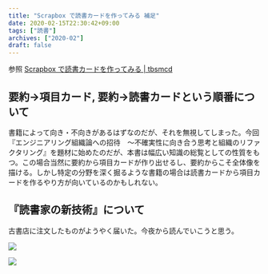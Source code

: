 ```yaml
---
title: "Scrapbox で読書カードを作ってみる 補足"
date: 2020-02-15T22:30:42+09:00
tags: ["読書"]
archives: ["2020-02"]
draft: false
---
```


参照 [Scrapbox で読書カードを作ってみる | tbsmcd](/post/reading_card/)

## 要約→項目カード, 要約→読書カードという順番について

書籍によって向き・不向きがあるはずなのだが、それを無視してしまった。今回『エンジニアリング組織論への招待　～不確実性に向き合う思考と組織のリファクタリング』を題材に始めたのだが、本書は幅広い知識の総覧としての性質をもつ。この場合当然に要約から項目カードが作り出せるし、要約からこそ全体像を描ける。しかし特定の分野を深く掘るような書籍の場合は読書カードから項目カードを作るやり方が向いているのかもしれない。

## 『読書家の新技術』について

古書店に注文したものがようやく届いた。今夜から読んでいこうと思う。

<a href="https://www.amazon.co.jp/%E8%AA%AD%E6%9B%B8%E5%AE%B6%E3%81%AE%E6%96%B0%E6%8A%80%E8%A1%93-%E6%9C%9D%E6%97%A5%E6%96%87%E5%BA%AB-%E5%91%89-%E6%99%BA%E8%8B%B1/dp/4022604697/ref=as_li_ss_il?ie=UTF8&linkCode=li2&tag=tbsmcd-22&linkId=785b1d95aae5a9461ac75a8c99b837cb&language=ja_JP" target="_blank"><img border="0" src="//ws-fe.amazon-adsystem.com/widgets/q?_encoding=UTF8&ASIN=4022604697&Format=_SL160_&ID=AsinImage&MarketPlace=JP&ServiceVersion=20070822&WS=1&tag=tbsmcd-22&language=ja_JP" ></a><img src="https://ir-jp.amazon-adsystem.com/e/ir?t=tbsmcd-22&language=ja_JP&l=li2&o=9&a=4022604697" width="1" height="1" border="0" alt="" style="border:none !important; margin:0px !important;" />

<a href="https://www.amazon.co.jp/%E3%82%A8%E3%83%B3%E3%82%B8%E3%83%8B%E3%82%A2%E3%83%AA%E3%83%B3%E3%82%B0%E7%B5%84%E7%B9%94%E8%AB%96%E3%81%B8%E3%81%AE%E6%8B%9B%E5%BE%85-%E4%B8%8D%E7%A2%BA%E5%AE%9F%E6%80%A7%E3%81%AB%E5%90%91%E3%81%8D%E5%90%88%E3%81%86%E6%80%9D%E8%80%83%E3%81%A8%E7%B5%84%E7%B9%94%E3%81%AE%E3%83%AA%E3%83%95%E3%82%A1%E3%82%AF%E3%82%BF%E3%83%AA%E3%83%B3%E3%82%B0-%E5%BA%83%E6%9C%A8-%E5%A4%A7%E5%9C%B0/dp/4774196053/ref=as_li_ss_il?__mk_ja_JP=%E3%82%AB%E3%82%BF%E3%82%AB%E3%83%8A&crid=2CIC2CYJPZQTE&keywords=%E3%82%A8%E3%83%B3%E3%82%B8%E3%83%8B%E3%82%A2%E3%83%AA%E3%83%B3%E3%82%B0%E7%B5%84%E7%B9%94%E8%AB%96%E3%81%B8%E3%81%AE%E6%8B%9B%E5%BE%85&qid=1581775033&s=books&sprefix=%E3%82%A8%E3%83%B3%E3%82%B8%E3%83%8B%E3%82%A2%E3%83%AA%E3%83%B3%E3%82%B0,stripbooks,247&sr=1-1&linkCode=li2&tag=tbsmcd-22&linkId=3872b855b2387f26fe12311c5cbcb5e4&language=ja_JP" target="_blank"><img border="0" src="//ws-fe.amazon-adsystem.com/widgets/q?_encoding=UTF8&ASIN=4774196053&Format=_SL160_&ID=AsinImage&MarketPlace=JP&ServiceVersion=20070822&WS=1&tag=tbsmcd-22&language=ja_JP" ></a><img src="https://ir-jp.amazon-adsystem.com/e/ir?t=tbsmcd-22&language=ja_JP&l=li2&o=9&a=4774196053" width="1" height="1" border="0" alt="" style="border:none !important; margin:0px !important;" />
